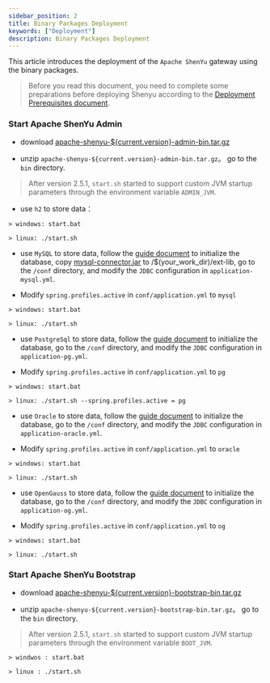 ```yaml
---
sidebar_position: 2
title: Binary Packages Deployment
keywords: ["Deployment"] 
description: Binary Packages Deployment
---
```


This article introduces the deployment of the `Apache ShenYu` gateway using the binary packages.

> Before you read this document, you need to complete some preparations before deploying Shenyu according to the [Deployment Prerequisites document](./deployment-before.md).

### Start Apache ShenYu Admin

* download [apache-shenyu-${current.version}-admin-bin.tar.gz](https://archive.apache.org/dist/shenyu/2.5.1/apache-shenyu-2.5.1-admin-bin.tar.gz)

* unzip `apache-shenyu-${current.version}-admin-bin.tar.gz`。 go to the `bin` directory.

> After version 2.5.1, `start.sh` started to support custom JVM startup parameters through the environment variable `ADMIN_JVM`.

* use `h2` to store data：

```
> windows: start.bat

> linux: ./start.sh
```

* use `MySQL` to store data, follow the [guide document](./deployment-before.md#mysql) to initialize the database, copy [mysql-connector.jar](https://repo1.maven.org/maven2/mysql/mysql-connector-java/8.0.18/mysql-connector-java-8.0.18.jar) to /$(your_work_dir)/ext-lib, go to the `/conf` directory, and modify the `JDBC` configuration in `application-mysql.yml`.

* Modify `spring.profiles.active` in `conf/application.yml` to `mysql`

```
> windows: start.bat

> linux: ./start.sh
```

* use `PostgreSql` to store data, follow the [guide document](./deployment-before.md#postgresql) to initialize the database, go to the `/conf` directory, and modify the `JDBC` configuration in `application-pg.yml`.

* Modify `spring.profiles.active` in `conf/application.yml` to `pg`

```
> windows: start.bat

> linux: ./start.sh --spring.profiles.active = pg
```

* use `Oracle` to store data, follow the [guide document](./deployment-before.md#oracle) to initialize the database, go to the `/conf` directory, and modify the `JDBC` configuration in `application-oracle.yml`.

* Modify `spring.profiles.active` in `conf/application.yml` to `oracle`

```
> windows: start.bat

> linux: ./start.sh
```

* use `OpenGauss` to store data, follow the [guide document](./deployment-before.md#opengauss) to initialize the database, go to the `/conf` directory, and modify the `JDBC` configuration in `application-og.yml`.

* Modify `spring.profiles.active` in `conf/application.yml` to `og`

```
> windows: start.bat

> linux: ./start.sh
```

### Start Apache ShenYu Bootstrap

* download [apache-shenyu-${current.version}-bootstrap-bin.tar.gz](https://archive.apache.org/dist/shenyu/2.5.1/apache-shenyu-2.5.1-bootstrap-bin.tar.gz)

* unzip `apache-shenyu-${current.version}-bootstrap-bin.tar.gz`。 go to the `bin` directory.

> After version 2.5.1, `start.sh` started to support custom JVM startup parameters through the environment variable `BOOT_JVM`.

```
> windwos : start.bat 

> linux : ./start.sh 
```

